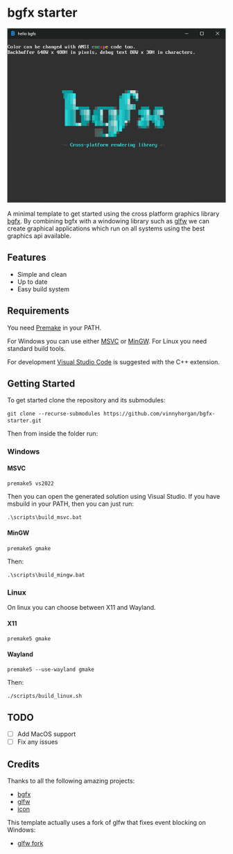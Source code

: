 # bgfx starter

<p align="center">
  <img src="assets/screenshot.png">
</p>

A minimal template to get started using the cross platform graphics library [bgfx](https://github.com/bkaradzic/bgfx).
By combining bgfx with a windowing library such as [glfw](https://github.com/glfw/glfw) we can create graphical applications which run on all systems using the best graphics api available.

## Features

- Simple and clean
- Up to date
- Easy build system

## Requirements

You need [Premake](https://premake.github.io) in your PATH.

For Windows you can use either [MSVC](https://visualstudio.microsoft.com) or [MinGW](https://github.com/skeeto/w64devkit).
For Linux you need standard build tools.

For development [Visual Studio Code](https://code.visualstudio.com) is suggested with the C++ extension.

## Getting Started

To get started clone the repository and its submodules:

```
git clone --recurse-submodules https://github.com/vinnyhorgan/bgfx-starter.git
```

Then from inside the folder run:

### Windows

#### MSVC

```
premake5 vs2022
```

Then you can open the generated solution using Visual Studio.
If you have msbuild in your PATH, then you can just run:

```
.\scripts\build_msvc.bat
```

#### MinGW

```
premake5 gmake
```

Then:

```
.\scripts\build_mingw.bat
```

### Linux

On linux you can choose between X11 and Wayland.

#### X11

```
premake5 gmake
```

#### Wayland

```
premake5 --use-wayland gmake
```

Then:

```
./scripts/build_linux.sh
```

## TODO

- [ ] Add MacOS support
- [ ] Fix any issues

## Credits

Thanks to all the following amazing projects:

- [bgfx](https://github.com/bkaradzic/bgfx)
- [glfw](https://github.com/glfw/glfw)
- [icon](https://www.flaticon.com/free-icon/letter-b_3541184?term=b&page=1&position=38&origin=tag&related_id=3541184)

This template actually uses a fork of glfw that fixes event blocking on Windows:

- [glfw fork](https://github.com/mmozeiko/glfw/tree/unblock_events_windows_move_resize)
